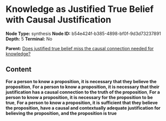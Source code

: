 # Knowledge as Justified True Belief with Causal Justification

**Node Type:** synthesis
**Node ID:** b54e424f-b385-4898-bf0f-9d3d73237891
**Depth:** 5
**Terminal:** No

**Parent:** [Does justified true belief miss the causal connection needed for knowledge?](does-justified-true-belief-miss-the-causal-connection-needed-for-knowledge-antithesis-cc304c54-79c1-4ae0-a65d-68a06be8f56c.md)

## Content

**For a person to know a proposition, it is necessary that they believe the proposition**, **For a person to know a proposition, it is necessary that their justification has a causal connection to the truth of the proposition**, **For a person to know a proposition, it is necessary for the proposition to be true**, **For a person to know a proposition, it is sufficient that they believe the proposition, have a causal and contextually adequate justification for believing the proposition, and the proposition is true**

